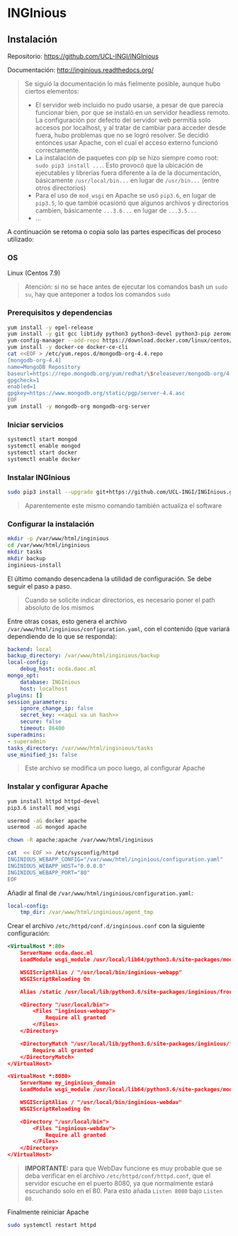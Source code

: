 # INGInious
## Instalación

Repositorio: https://github.com/UCL-INGI/INGInious

Documentación: http://inginious.readthedocs.org/ 

>Se siguió la documentación lo más fielmente posible, aunque hubo ciertos elementos:
>- El servidor web incluido no pudo usarse, a pesar de que parecía funcionar bien, por que se instaló en un servidor headless remoto. La configuración por defecto del servidor web permitía solo accesos por localhost, y al tratar de cambiar para acceder desde fuera, hubo problemas que no se logró resolver. Se decidió entonces usar Apache, con el cual el acceso externo funcionó correctamente.
>- La instalación de paquetes con pip se hizo siempre como root: `sudo pip3 install ...`. Esto provocó que la ubicación de ejecutables y librerías fuera diferente a la de la documentación, básicamente `/usr/local/bin...` en lugar de `/usr/bin...` (entre otros directorios)
>- Para el uso de `mod_wsgi` en Apache se usó `pip3.6`, en lugar de `pip3.5`, lo que tambié ocasionó que algunos archivos y directorios cambien, básicamente `...3.6...` en lugar de `...3.5...`
>- ...

A continuación se retoma o copia solo las partes específicas del proceso utilizado:

### OS

Linux (Centos 7.9)

> Atención: si no se hace antes de ejecutar los comandos bash un `sudo su`, hay que anteponer a todos los comandos `sudo`

### Prerequisitos y dependencias

```bash
yum install -y epel-release
yum install -y git gcc libtidy python3 python3-devel python3-pip zeromq-devel yum-utils
yum-config-manager --add-repo https://download.docker.com/linux/centos/docker-ce.repo
yum install -y docker-ce docker-ce-cli
cat <<EOF > /etc/yum.repos.d/mongodb-org-4.4.repo
[mongodb-org-4.4]
name=MongoDB Repository
baseurl=https://repo.mongodb.org/yum/redhat/\$releasever/mongodb-org/4.4/x86_64/
gpgcheck=1
enabled=1
gpgkey=https://www.mongodb.org/static/pgp/server-4.4.asc
EOF
yum install -y mongodb-org mongodb-org-server
```

### Iniciar servicios

```bash
systemctl start mongod
systemctl enable mongod
systemctl start docker
systemctl enable docker
```

### Instalar INGInious

```bash
sudo pip3 install --upgrade git+https://github.com/UCL-INGI/INGInious.git@inginious-0.7
```

> Aparentemente este mismo comando también actualiza el software

### Configurar la instalación

```bash
mkdir -p /var/www/html/inginious
cd /var/www/html/inginious
mkdir tasks
mkdir backup
inginious-install
```

El último comando desencadena la utilidad de configuración. Se debe seguir el paso a paso.

> Cuando se solicite indicar directorios, es necesario poner el path absoluto de los mismos

Entre otras cosas, esto genera el archivo `/var/www/html/inginious/configuration.yaml`, con el contenido (que variará dependiendo de lo que se responda):

```yaml
backend: local
backup_directory: /var/www/html/inginious/backup
local-config:
    debug_host: ocda.daoc.ml
mongo_opt:
    database: INGInious
    host: localhost
plugins: []
session_parameters:
    ignore_change_ip: false
    secret_key: <<aquí va un hash>>
    secure: false
    timeout: 86400
superadmins:
- superadmin
tasks_directory: /var/www/html/inginious/tasks
use_minified_js: false
```

> Este archivo se modifica un poco luego, al configurar Apache

### Instalar y configurar Apache

```bash
yum install httpd httpd-devel
pip3.6 install mod_wsgi

usermod -aG docker apache
usermod -aG mongod apache

chown -R apache:apache /var/www/html/inginious

cat  << EOF >> /etc/sysconfig/httpd
INGINIOUS_WEBAPP_CONFIG="/var/www/html/inginious/configuration.yaml"
INGINIOUS_WEBAPP_HOST="0.0.0.0"
INGINIOUS_WEBAPP_PORT="80"
EOF
```

Añadir al final de `/var/www/html/inginious/configuration.yaml`:

```yaml
local-config:
    tmp_dir: /var/www/html/inginious/agent_tmp
```

Crear el archivo `/etc/httpd/conf.d/inginious.conf` con la siguiente configuración:

```xml
<VirtualHost *:80>
    ServerName ocda.daoc.ml
    LoadModule wsgi_module /usr/local/lib64/python3.6/site-packages/mod_wsgi/server/mod_wsgi-py36.cpython-36m-x86_64-linux-gnu.so

    WSGIScriptAlias / "/usr/local/bin/inginious-webapp"
    WSGIScriptReloading On

    Alias /static /usr/local/lib/python3.6/site-packages/inginious/frontend/static

    <Directory "/usr/local/bin">
        <Files "inginious-webapp">
            Require all granted
        </Files>
    </Directory>

    <DirectoryMatch "/usr/local/lib/python3.6/site-packages/inginious/frontend/static">
        Require all granted
    </DirectoryMatch>
</VirtualHost>

<VirtualHost *:8080>
    ServerName my_inginious_domain
    LoadModule wsgi_module /usr/local/lib64/python3.6/site-packages/mod_wsgi/server/mod_wsgi-py36.cpython-36m-x86_64-linux-gnu.so

    WSGIScriptAlias / "/usr/local/bin/inginious-webdav"
    WSGIScriptReloading On

    <Directory "/usr/local/bin">
        <Files "inginious-webdav">
            Require all granted
        </Files>
    </Directory>
</VirtualHost>
```

> **IMPORTANTE:** para que WebDav funcione es muy probable que se deba verificar en el archivo `/etc/httpd/conf/httpd.conf`, que el servidor escuche en el puerto 8080, ya que normalmente estará escuchando solo en el 80. Para esto añada `Listen 8080` bajo `Listen 80`. 

Finalmente reiniciar Apache

```bash
sudo systemctl restart httpd
```

